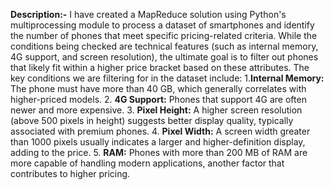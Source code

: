**Description:-**
I have created a MapReduce solution using Python's multiprocessing module to process a dataset of smartphones and identify the number of phones that meet specific pricing-related criteria. While the conditions being checked are technical features (such as internal memory, 4G support, and screen resolution), the ultimate goal is to filter out phones that likely fit within a higher price bracket based on these attributes.
The key conditions we are filtering for in the dataset include:
1.**Internal Memory:** The phone must have more than 40 GB, which generally correlates with higher-priced models.
2. **4G Support:** Phones that support 4G are often newer and more expensive.
3. **Pixel Height:** A higher screen resolution (above 500 pixels in height) suggests better display quality, typically associated with premium phones.
4. **Pixel Width:** A screen width greater than 1000 pixels usually indicates a larger and higher-definition display, adding to the price.
5. **RAM:** Phones with more than 200 MB of RAM are more capable of handling modern applications, another factor that contributes to higher pricing.
